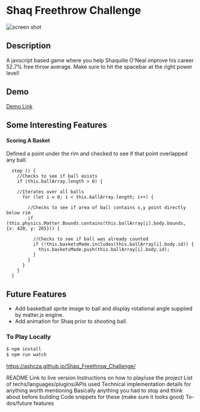 # Shaq Freethrow Challenge

![screen shot](http://res.cloudinary.com/ashcon/image/upload/v1474272815/Github/shaq3.gif)

## Description

A javscript based game where you help Shaquille O'Neal improve his career 52.7% free throw average. Make sure to hit the spacebar at the right power level!

## Demo

[Demo Link](https://ashcza.github.io/Shaq_Freethrow_Challenge/)


## Some Interesting Features

#### Scoring A Basket

Defined a point under the rim and checked to see if that point overlapped any ball.

```
  step () {
    //Checks to see if ball exists
    if (this.ballArray.length > 0) {
    
    //Iterates over all balls
      for (let i = 0; i < this.ballArray.length; i++) {
        
        //Checks to see if area of ball contains x,y point directly below rim
        if (this.physics.Matter.Bounds.contains(this.ballArray[i].body.bounds, {x: 420, y: 265})) {
          
          //Checks to see if ball was already counted
          if (!this.basketsMade.includes(this.ballArray[i].body.id)) {
            this.basketsMade.push(this.ballArray[i].body.id);
          }
        }
      }
    }
  }
```



## Future Features

- Add basketball sprite image to ball and display rotational angle supplied by matter.js engine.
- Add animation for Shaq prior to shooting ball.




### To Play Locally
```sh
$ npm install
$ npm run watch
```


https://ashcza.github.io/Shaq_Freethrow_Challenge/

README
Link to live version
Instructions on how to play/use the project
List of techs/languages/plugins/APIs used
Technical implementation details for anything worth mentioning
Basically anything you had to stop and think about before building
Code snippets for these (make sure it looks good)
To-dos/future features
